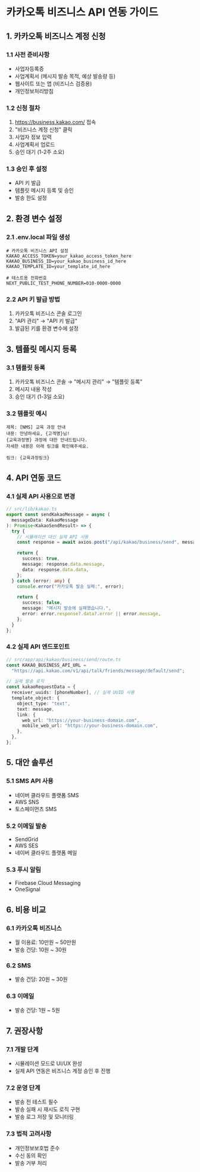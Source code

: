 # 카카오톡 비즈니스 API 연동 가이드

## 1. 카카오톡 비즈니스 계정 신청

### 1.1 사전 준비사항

- 사업자등록증
- 사업계획서 (메시지 발송 목적, 예상 발송량 등)
- 웹사이트 또는 앱 (비즈니스 검증용)
- 개인정보처리방침

### 1.2 신청 절차

1. https://business.kakao.com/ 접속
2. "비즈니스 계정 신청" 클릭
3. 사업자 정보 입력
4. 사업계획서 업로드
5. 승인 대기 (1-2주 소요)

### 1.3 승인 후 설정

- API 키 발급
- 템플릿 메시지 등록 및 승인
- 발송 한도 설정

## 2. 환경 변수 설정

### 2.1 .env.local 파일 생성

```env
# 카카오톡 비즈니스 API 설정
KAKAO_ACCESS_TOKEN=your_kakao_access_token_here
KAKAO_BUSINESS_ID=your_kakao_business_id_here
KAKAO_TEMPLATE_ID=your_template_id_here

# 테스트용 전화번호
NEXT_PUBLIC_TEST_PHONE_NUMBER=010-0000-0000
```

### 2.2 API 키 발급 방법

1. 카카오톡 비즈니스 콘솔 로그인
2. "API 관리" → "API 키 발급"
3. 발급된 키를 환경 변수에 설정

## 3. 템플릿 메시지 등록

### 3.1 템플릿 등록

1. 카카오톡 비즈니스 콘솔 → "메시지 관리" → "템플릿 등록"
2. 메시지 내용 작성
3. 승인 대기 (1-3일 소요)

### 3.2 템플릿 예시

```
제목: [NMS] 교육 과정 안내
내용: 안녕하세요, {고객명}님!
{교육과정명} 과정에 대한 안내드립니다.
자세한 내용은 아래 링크를 확인해주세요.

링크: {교육과정링크}
```

## 4. API 연동 코드

### 4.1 실제 API 사용으로 변경

```typescript
// src/lib/kakao.ts
export const sendKakaoMessage = async (
  messageData: KakaoMessage
): Promise<KakaoSendResult> => {
  try {
    // 시뮬레이션 대신 실제 API 사용
    const response = await axios.post("/api/kakao/business/send", messageData);

    return {
      success: true,
      message: response.data.message,
      data: response.data.data,
    };
  } catch (error: any) {
    console.error("카카오톡 발송 실패:", error);

    return {
      success: false,
      message: "메시지 발송에 실패했습니다.",
      error: error.response?.data?.error || error.message,
    };
  }
};
```

### 4.2 실제 API 엔드포인트

```typescript
// src/app/api/kakao/business/send/route.ts
const KAKAO_BUSINESS_API_URL =
  "https://api.kakao.com/v1/api/talk/friends/message/default/send";

// 실제 발송 로직
const kakaoRequestData = {
  receiver_uuids: [phoneNumber], // 실제 UUID 사용
  template_object: {
    object_type: "text",
    text: message,
    link: {
      web_url: "https://your-business-domain.com",
      mobile_web_url: "https://your-business-domain.com",
    },
  },
};
```

## 5. 대안 솔루션

### 5.1 SMS API 사용

- 네이버 클라우드 플랫폼 SMS
- AWS SNS
- 토스페이먼츠 SMS

### 5.2 이메일 발송

- SendGrid
- AWS SES
- 네이버 클라우드 플랫폼 메일

### 5.3 푸시 알림

- Firebase Cloud Messaging
- OneSignal

## 6. 비용 비교

### 6.1 카카오톡 비즈니스

- 월 이용료: 10만원 ~ 50만원
- 발송 건당: 10원 ~ 30원

### 6.2 SMS

- 발송 건당: 20원 ~ 30원

### 6.3 이메일

- 발송 건당: 1원 ~ 5원

## 7. 권장사항

### 7.1 개발 단계

- 시뮬레이션 모드로 UI/UX 완성
- 실제 API 연동은 비즈니스 계정 승인 후 진행

### 7.2 운영 단계

- 발송 전 테스트 필수
- 발송 실패 시 재시도 로직 구현
- 발송 로그 저장 및 모니터링

### 7.3 법적 고려사항

- 개인정보보호법 준수
- 수신 동의 확인
- 발송 거부 처리
